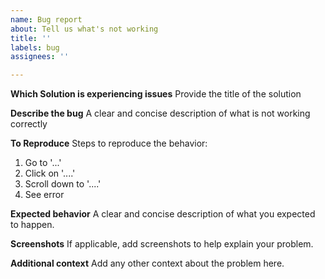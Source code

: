 ```yaml
---
name: Bug report
about: Tell us what's not working
title: ''
labels: bug
assignees: ''

---
```


**Which Solution is experiencing issues**
Provide the title of the solution

**Describe the bug**
A clear and concise description of what is not working correctly

**To Reproduce**
Steps to reproduce the behavior:
1. Go to '...'
2. Click on '....'
3. Scroll down to '....'
4. See error

**Expected behavior**
A clear and concise description of what you expected to happen.

**Screenshots**
If applicable, add screenshots to help explain your problem.

**Additional context**
Add any other context about the problem here.
